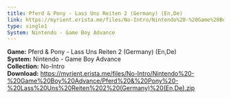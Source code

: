 ```yaml
---
title: Pferd & Pony - Lass Uns Reiten 2 (Germany) (En,De)
link: https://myrient.erista.me/files/No-Intro/Nintendo%20-%20Game%20Boy%20Advance/Pferd%20&%20Pony%20-%20Lass%20Uns%20Reiten%202%20(Germany)%20(En,De).zip
type: single1
System: Nintendo - Game Boy Advance
---
```

<b>Game:</b> Pferd & Pony - Lass Uns Reiten 2 (Germany) (En,De)<br>
<b>System:</b> Nintendo - Game Boy Advance<br>
<b>Collection:</b> No-Intro<br>
<b>Download:</b> https://myrient.erista.me/files/No-Intro/Nintendo%20-%20Game%20Boy%20Advance/Pferd%20&%20Pony%20-%20Lass%20Uns%20Reiten%202%20(Germany)%20(En,De).zip